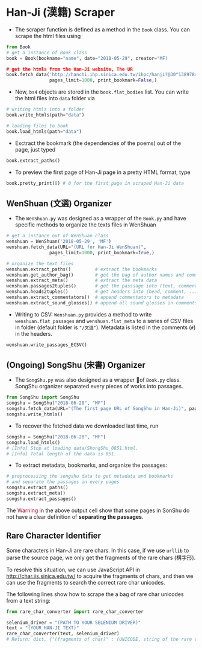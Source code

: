 # Han-Ji (漢籍) Scraper

- The scraper function is defined as a method in the `Book` class. You can scrape the html files using

```python
from Book
# get a instance of Book class
book = Book(bookname="name", date="2018-05-29", creator="MF)

# get the htmls from the Han-Ji website, The UR
book.fetch_data('http://hanchi.ihp.sinica.edu.tw/ihpc/hanji?@30^1389784921^802^^^60311004001000010006@@460127924',
                pages_limit=1000, print_bookmark=False,)
```

- Now, `bs4` objects are stored in the `book.flat_bodies` list. You can write the html files into `data` folder via

```python
# writing htmls into a folder
book.write_htmls(path="data")

# loading files to book
book.load_htmls(path="data")
```

- Exctract the bookmark (the dependencies of the poems) out of the page, just typed

```python 
book.extract_paths()
```

- To preview the first page of Han-Ji page in a pretty HTML format, type

```python
book.pretty_print(0) # 0 for the first page in scraped Han-Ji data
```

## WenShuan (文選) Organizer

- The `WenShuan.py` was designed as a wrapper of the `Book.py` and have specific methods to organize the texts files in WenShuan

```python 
# get a instance out of WenShuan class
wenshuan = WenShuan('2018-05-29', 'MF')
wenshuan.fetch_data(URL="(URL for Han-Ji WenShuan)",
                pages_limit=1000, print_bookmark=True,)

# organize the text files 
wenshuan.extract_paths()         # extract the bookmarks
wenshuan.get_author_bag()        # get the bag of author names and comments
wenshuan.extract_meta()          # extract the meta data
wenshuan.passages2tuples()       # get the passsage into (text, comment) tuples
wenshuan.heads2tuples()          # get headers into (head, comment, ...) tuples
wenshuan.extract_commentators()  # append commentators to metadata
wenshuan.extract_sound_glosses() # append all sound glosses in comments into a list and remove them from the self.flat_passages
```
- Writing to CSV: `Wenshuan.py` provides a method to write `wenshuan.flat_passages` and `wenshuan.flat_meta` to a series of CSV files in folder (default folder is `"/文選"`). Metadata is listed in the comments (`#`) in the headers. 

```python
wenshuan.write_passages_ECSV()
```


## (Ongoing) SongShu (宋書) Organizer 

- The `SongShu.py` was also designed as a wrapper of `Book.py` class. SongShu organizer separated every pieces of works into passages. 

```python
from SongShu import SongShu
songshu = SongShu("2018-06-28", "MF")
songshu.fetch_data(URL="(The first page URL of SongShu in Han-Ji)", pages_limit=2000, print_bookmark=True)
songshu.write_htmls()
```

- To recover the fetched data we downloaded last time, run
```python
songshu = SongShu("2018-06-28", "MF")
songshu.load_htmls()
# [Info] Stop at loading data/ShongShu_0851.html.
# [Info] Total length of the data is 851.
```

- To extract metadata, bookmarks, and organize the passages:
```python
# preprocessing the songshu data to get metadata and bookmarks
# and separate the passages in every pages
songshu.extract_paths()
songshu.extract_meta()
songshu.extract_passages()
```  
The <font color="#A60628">Warning</font> in the above output cell show that some pages in SonShu do not have a clear definition of **separating the passages**.


## Rare Character Identifier

Some characters in Han-Ji are rare chars. In this case, if we use `urllib` to parse the source page, we only get the fragments of the rare chars (構字形). 

To resolve this situation, we can use JavaScript API in http://char.iis.sinica.edu.tw/ to acquire the fragments of chars, and then we can use the fragments to search the correct rare char unicodes. 

The following lines show how to scrape the a bag of rare char unicodes from a text string:
```python
from rare_char_converter import rare_char_converter

selenium_driver = "(PATH TO YOUR SELENIUM DRIVER)"
text = "(YOUR HAN-JI TEXT)"
rare_char_converter(text, selenium_driver)
# Return: dict, {"(fragments of char)" : (UNICODE, string of the rare char)}
```